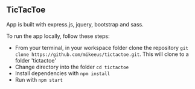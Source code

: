 ## TicTacToe

App is built with express.js, jquery, bootstrap and sass.

To run the app locally, follow these steps:
* From your terminal, in your workspace folder clone the repository ``` git clone https://github.com/mikeeus/tictactoe.git ```. This will clone to a folder 'tictactoe'
* Change directory into the folder ```cd tictactoe ```
* Install dependencies with  ``` npm install ```
* Run with ```npm start```